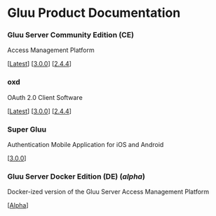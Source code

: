 # Gluu Product Documentation

### Gluu Server Community Edition (CE) 
Access Management Platform
		
[[Latest](./ce/3.0.1)]		[[3.0.0](./ce/3.0.0)] 		[[2.4.4](./ce/2.4.4)]


### oxd 
OAuth 2.0 Client Software

[[Latest](./oxd/latest)]  [[3.0.0](./oxd/3.0.0)]     [[2.4.4](./oxd/2.4.4)]


### Super Gluu 
Authentication Mobile Application for iOS and Android

[[3.0.0](./supergluu/3.0.0)]


### Gluu Server Docker Edition (DE) (*alpha*)
Docker-ized version of the Gluu Server Access Management Platform  

[[Alpha](./de/alpha)]



